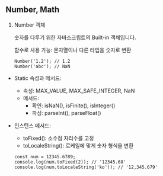 ## Number, Math

1. Number 객체

    숫자를 다루기 위한 자바스크립트의 Built-in 객체입니다.

    함수로 사용 가능: 문자열이나 다른 타입을 숫자로 변환

    ```
    Number('1.2'); // 1.2
    Number('abc'); // NaN
    ```

- Static 속성과 메서드:

    - 속성: MAX_VALUE, MAX_SAFE_INTEGER, NaN
    - 메서드:
        - 확인: isNaN(), isFinite(), isInteger()
        - 파싱: parseInt(), parseFloat()
- 인스턴스 메서드:

    - toFixed(): 소수점 자리수를 고정
    - toLocaleString(): 로케일에 맞게 숫자 형식을 변환
    ```
    const num = 12345.6789;
    console.log(num.toFixed(2)); // '12345.68'
    console.log(num.toLocaleString('ko')); // '12,345.679'
    ```

